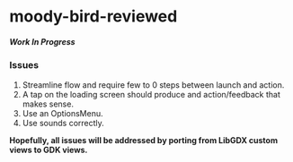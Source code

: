 moody-bird-reviewed
===================

##### Work In Progress

### Issues

1. Streamline flow and require few to 0 steps between launch and action.
2. A tap on the loading screen should produce and action/feedback that makes sense.
3. Use an OptionsMenu.
4. Use sounds correctly.

**Hopefully, all issues will be addressed by porting from LibGDX custom views to GDK views.**
